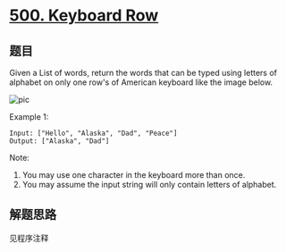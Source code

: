 # [500. Keyboard Row](https://leetcode.com/problems/keyboard-row/)

## 题目

Given a List of words, return the words that can be typed using letters of alphabet on only one row's of American keyboard like the image below.

![pic](https://leetcode.com/static/images/problemset/keyboard.png)

Example 1:

```text
Input: ["Hello", "Alaska", "Dad", "Peace"]
Output: ["Alaska", "Dad"]
```

Note:

1. You may use one character in the keyboard more than once.
1. You may assume the input string will only contain letters of alphabet.

## 解题思路

见程序注释
